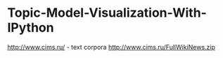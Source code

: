 # Topic-Model-Visualization-With-IPython


http://www.cims.ru/ - text corpora
http://www.cims.ru/FullWikiNews.zip

